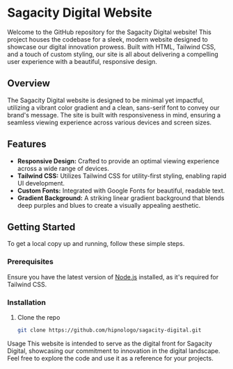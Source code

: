 # Sagacity Digital Website

Welcome to the GitHub repository for the Sagacity Digital website! This project houses the codebase for a sleek, modern website designed to showcase our digital innovation prowess. Built with HTML, Tailwind CSS, and a touch of custom styling, our site is all about delivering a compelling user experience with a beautiful, responsive design.

## Overview

The Sagacity Digital website is designed to be minimal yet impactful, utilizing a vibrant color gradient and a clean, sans-serif font to convey our brand's message. The site is built with responsiveness in mind, ensuring a seamless viewing experience across various devices and screen sizes.

## Features

- **Responsive Design:** Crafted to provide an optimal viewing experience across a wide range of devices.
- **Tailwind CSS:** Utilizes Tailwind CSS for utility-first styling, enabling rapid UI development.
- **Custom Fonts:** Integrated with Google Fonts for beautiful, readable text.
- **Gradient Background:** A striking linear gradient background that blends deep purples and blues to create a visually appealing aesthetic.

## Getting Started

To get a local copy up and running, follow these simple steps.

### Prerequisites

Ensure you have the latest version of [Node.js](https://nodejs.org/) installed, as it's required for Tailwind CSS.

### Installation

1. Clone the repo
   ```sh
   git clone https://github.com/hipnologo/sagacity-digital.git
   ```

Usage
This website is intended to serve as the digital front for Sagacity Digital, showcasing our commitment to innovation in the digital landscape. Feel free to explore the code and use it as a reference for your projects.
